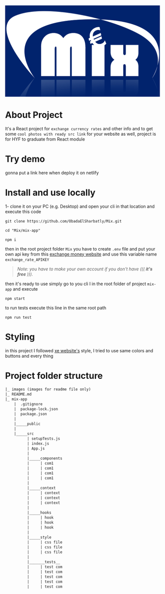 ![This is an image](./images/mix_logo.jpg)

# About Project

It's a React project for `exchange currency rates` and other info and to get some `cool photos with ready src link` for your website as well, project is for HYF to graduate from React module

# Try demo

gonna put a link here when deploy it on netlify

# Install and use locally

1- clone it on your PC (e.g. Desktop) and open your cli in that location and execute this code

```
git clone https://github.com/ObadaElSharbatly/Mix.git
```

```
cd "Mix/mix-app"
```

```
npm i
```

then in the root project folder `Mix` you have to create `.env` file and put your own api key from this [exchange money website](https://www.exchangerate-api.com/)
and use this variable name `exchange_rate_APIKEY`

> _Note: you have to make your own account if you don't have ((( **it's free** )))._

then it's ready to use
simply go to you cli I in the root folder of project `mix-app` and execute

```
npm start
```

to run tests execute this line in the same root path

```
npm run test
```

# Styling

in this project I followed [xe website's](https://www.xe.com/) style, I tried to use same colors and buttons and every thing

# Project folder structure

```
|_ images (images for readme file only)
|_ README.md
|_ mix-app
    |  .gitignore
    |  package-lock.json
    |  package.json
    |
    |_____public
    |
    |_____src
          | setupTests.js
          | index.js
          | App.js
          |
          |_____components
          |     | com1
          |     | com1
          |     | com1
          |     | com1
          |
          |_____context
          |     | context
          |     | context
          |     | context
          |
          |_____hooks
          |     | hook
          |     | hook
          |     | hook
          |
          |_____style
          |     | css file
          |     | css file
          |     | css file
          |
          |_______tests__
          |     | test com
          |     | test com
          |     | test com
          |     | test com
          |     | test com
```
